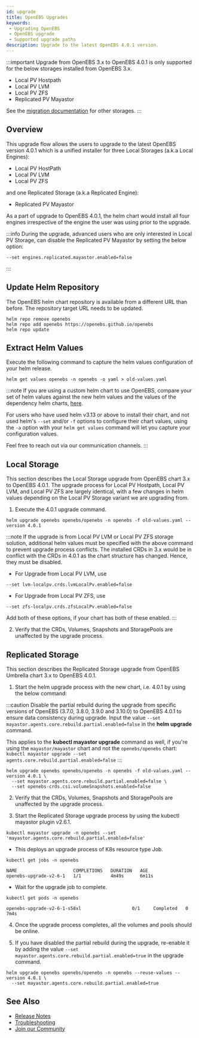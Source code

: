 ```yaml
---
id: upgrade
title: OpenEBS Upgrades
keywords:
 - Upgrading OpenEBS
 - OpenEBS upgrade
 - Supported upgrade paths
description: Upgrade to the latest OpenEBS 4.0.1 version.
---
```


:::important
Upgrade from OpenEBS 3.x to OpenEBS 4.0.1 is only supported for the below storages installed from OpenEBS 3.x.

- Local PV Hostpath
- Local PV LVM
- Local PV ZFS
- Replicated PV Mayastor

See the [migration documentation](../user-guides/data-migration/migration-overview.md) for other storages.
:::

## Overview

This upgrade flow allows the users to upgrade to the latest OpenEBS version 4.0.1 which is a unified installer for three Local Storages (a.k.a Local Engines):
- Local PV HostPath
- Local PV LVM 
- Local PV ZFS 

and one Replicated Storage (a.k.a Replicated Engine):
- Replicated PV Mayastor

As a part of upgrade to OpenEBS 4.0.1, the helm chart would install all four engines irrespective of the engine the user was using prior to the upgrade. 

:::info
During the upgrade, advanced users who are only interested in Local PV Storage, can disable the Replicated PV Mayastor by setting the below option:

```
--set engines.replicated.mayastor.enabled=false
```
:::

## Update Helm Repository

The OpenEBS helm chart repository is available from a different URL than before. The repository target URL needs to be updated.

```
helm repo remove openebs
helm repo add openebs https://openebs.github.io/openebs
helm repo update
```

## Extract Helm Values

Execute the following command to capture the helm values configuration of your helm release.

```
helm get values openebs -n openebs -o yaml > old-values.yaml 
```

:::note
If you are using a custom helm chart to use OpenEBS, compare your set of helm values against the new helm values and the values of the dependency helm charts, [here](https://github.com/openebs/openebs/blob/HEAD/charts/values.yaml).

For users who have used helm v3.13 or above to install their chart, and not used helm's `--set` and/or `-f` options to configure their chart values, using the `-a` option with your `helm get values` command will let you capture your configuration values.
 
Feel free to reach out via our communication channels.
:::


## Local Storage

This section describes the Local Storage upgrade from OpenEBS chart 3.x to OpenEBS 4.0.1. The upgrade process for Local PV Hostpath, Local PV LVM, and Local PV ZFS are largely identical, with a few changes in helm values depending on the Local PV Storage variant we are upgrading from.

1. Execute the 4.0.1 upgrade command. 

```
helm upgrade openebs openebs/openebs -n openebs -f old-values.yaml --version 4.0.1
```

:::note
If the upgrade is from Local PV LVM or Local PV ZFS storage solution, additional helm values must be specified with the above command to prevent upgrade process conflicts. The installed CRDs in 3.x would be in conflict with the CRDs in 4.0.1 as the chart structure has changed. Hence, they must be disabled.


- For Upgrade from Local PV LVM, use

```
--set lvm-localpv.crds.lvmLocalPv.enabled=false
```

- For Upgrade from Local PV ZFS, use

```
--set zfs-localpv.crds.zfsLocalPv.enabled=false
```

Add both of these options, if your chart has both of these enabled.
:::

2. Verify that the CRDs, Volumes, Snapshots and StoragePools are unaffected by the upgrade process.

## Replicated Storage

This section describes the Replicated Storage upgrade from OpenEBS Umbrella chart 3.x to OpenEBS 4.0.1.

1. Start the helm upgrade process with the new chart, i.e. 4.0.1 by using the below command:

:::caution
Disable the partial rebuild during the upgrade from specific versions of OpenEBS (3.7.0, 3.8.0, 3.9.0 and 3.10.0) to OpenEBS 4.0.1 to ensure data consistency during upgrade. Input the value `--set mayastor.agents.core.rebuild.partial.enabled=false` in the **helm upgrade** command.

This applies to the **kubectl mayastor upgrade** command as well, if you're using the `mayastor/mayastor` chart and not the `openebs/openebs` chart: `kubectl mayastor upgrade --set agents.core.rebuild.partial.enabled=false`
:::

```
helm upgrade openebs openebs/openebs -n openebs -f old-values.yaml --version 4.0.1 \
  --set mayastor.agents.core.rebuild.partial.enabled=false \
  --set openebs-crds.csi.volumeSnapshots.enabled=false
```

2. Verify that the CRDs, Volumes, Snapshots and StoragePools are unaffected by the upgrade process.

3. Start the Replicated Storage upgrade process by using the kubectl mayastor plugin v2.6.1.

```
kubectl mayastor upgrade -n openebs --set 'mayastor.agents.core.rebuild.partial.enabled=false'
```

- This deploys an upgrade process of K8s resource type Job.

```
kubectl get jobs -n openebs 

NAME                     COMPLETIONS   DURATION   AGE 
openebs-upgrade-v2-6-1   1/1           4m49s      6m11s
```

- Wait for the upgrade job to complete.

```
kubectl get pods -n openebs

openebs-upgrade-v2-6-1-s58xl                   0/1     Completed   0          7m4s
```

4. Once the upgrade process completes, all the volumes and pools should be online.

5. If you have disabled the partial rebuild during the upgrade, re-enable it by adding the value `--set mayastor.agents.core.rebuild.partial.enabled=true` in the upgrade command.

```
helm upgrade openebs openebs/openebs -n openebs --reuse-values --version 4.0.1 \
  --set mayastor.agents.core.rebuild.partial.enabled=true
```

## See Also

- [Release Notes](../releases.md)
- [Troubleshooting](../troubleshooting/troubleshooting-local-storage.md)
- [Join our Community](../community.md)

